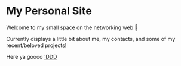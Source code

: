 # My Personal Site 
Welcome to my small space on the networking web 👋

Currently displays a little bit about me, my contacts, and some of my recent/beloved projects!

Here ya goooo [:DDD](https://andrearcaina.github.io/)
